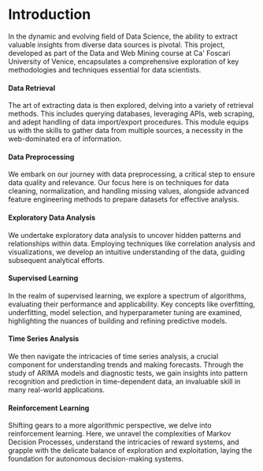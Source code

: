 # Introduction

In the dynamic and evolving field of Data Science, the ability to extract valuable insights from diverse data sources is pivotal. This project, developed as part of the Data and Web Mining course at Ca' Foscari University of Venice, encapsulates a comprehensive exploration of key methodologies and techniques essential for data scientists.

#### Data Retrieval 
The art of extracting data is then explored, delving into a variety of retrieval methods. This includes querying databases, leveraging APIs, web scraping, and adept handling of data import/export procedures. This module equips us with the skills to gather data from multiple sources, a necessity in the web-dominated era of information.

#### Data Preprocessing 
We embark on our journey with data preprocessing, a critical step to ensure data quality and relevance. Our focus here is on techniques for data cleaning, normalization, and handling missing values, alongside advanced feature engineering methods to prepare datasets for effective analysis.

#### Exploratory Data Analysis 
We undertake exploratory data analysis to uncover hidden patterns and relationships within data. Employing techniques like correlation analysis and visualizations, we develop an intuitive understanding of the data, guiding subsequent analytical efforts.

#### Supervised Learning 
In the realm of supervised learning, we explore a spectrum of algorithms, evaluating their performance and applicability. Key concepts like overfitting, underfitting, model selection, and hyperparameter tuning are examined, highlighting the nuances of building and refining predictive models.

#### Time Series Analysis 
We then navigate the intricacies of time series analysis, a crucial component for understanding trends and making forecasts. Through the study of ARIMA models and diagnostic tests, we gain insights into pattern recognition and prediction in time-dependent data, an invaluable skill in many real-world applications.

#### Reinforcement Learning 
Shifting gears to a more algorithmic perspective, we delve into reinforcement learning. Here, we unravel the complexities of Markov Decision Processes, understand the intricacies of reward systems, and grapple with the delicate balance of exploration and exploitation, laying the foundation for autonomous decision-making systems.
